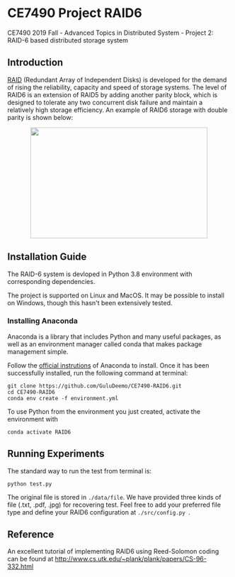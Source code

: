 # CE7490 Project RAID6

CE7490 2019 Fall - Advanced Topics in Distributed System - Project 2: RAID-6 based distributed storage system

## Introduction
[RAID](https://en.wikipedia.org/wiki/RAID) (Redundant Array of Independent Disks) is developed for the demand of rising the reliability, capacity and speed of storage systems. The level of RAID6 is an extension of RAID5 by adding another parity block, which is designed to tolerate any two concurrent disk failure and maintain a relatively high storage efficiency. An example of RAID6 storage with double parity is shown below:

<p align="center">
    <img src='https://linustechtips.com/main/uploads/monthly_09_2015/post-239070-0-22015900-1441472733.gif' width="400" height="250">
</p>

## Installation Guide
The RAID-6 system is devloped in Python 3.8 environment with corresponding dependencies.

The project is supported on Linux and MacOS. It may be possible to install on Windows, though this hasn't been extensively tested.

### Installing Anaconda
Anaconda is a library that includes Python and many useful packages, as well as an environment manager called conda that makes package management simple.

Follow the [official instrutions](https://www.anaconda.com/distribution/) of Anaconda to install. Once it has been successfully installed, run the following command at terminal:

```
git clone https://github.com/GuluDeemo/CE7490-RAID6.git
cd CE7490-RAID6
conda env create -f environment.yml
```

To use Python from the environment you just created, activate the environment with

```
conda activate RAID6
```

## Running Experiments

The standard way to run the test from terminal is:

```
python test.py 
```

The original file is stored in ```./data/file```. We have provided three kinds of file (.txt, .pdf, .jpg) for recovering test. Feel free to add your preferred file type and define your RAID6 configuration at ```./src/config.py ```.

## Reference
An excellent tutorial of implementing RAID6 using Reed-Solomon coding can be found at http://www.cs.utk.edu/~plank/plank/papers/CS-96-332.html
